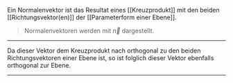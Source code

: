 Ein Normalenvektor ist das Resultat eines [[Kreuzprodukt]] mit den beiden [[Richtungsvektor(en)]] der [[Parameterform einer Ebene]].
>Normalenvektoren werden mit $\vec{n}$ dargestellt.

---
Da dieser Vektor dem Kreuzprodukt nach orthogonal zu den beiden Richtungsvektoren einer Ebene ist, so ist folglich dieser Vektor ebenfalls orthogonal zur Ebene.

---
